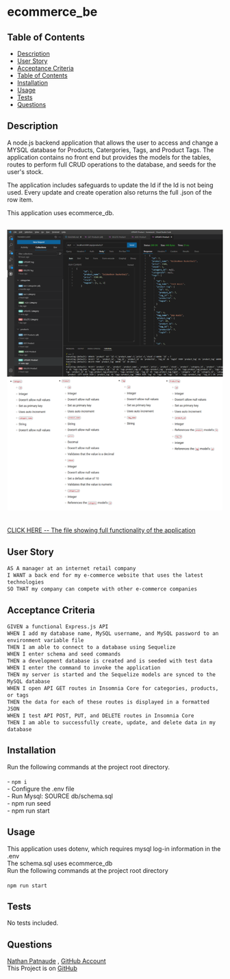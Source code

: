 # ecommerce_be
## Table of Contents
- [Description](#description)
- [User Story](#user-story)
- [Acceptance Criteria](#acceptance-criteria)
- [Table of Contents](#table-of-contents)
- [Installation](#installation)
- [Usage](#usage)
- [Tests](#tests)
- [Questions](#questions)


## Description
  
A node.js backend application that allows the user to access and change a MYSQL database for Products, Catergories, Tags, and Product Tags. The application contains no front end but provides the models for the tables, routes to perform full CRUD operations to the database, and seeds for the user's stock.

The application includes safeguards to update the Id if the Id is not being used. Every update and create operation also returns the full .json of the row item.

This application uses ecommerce_db.

</br>![Ecomerce](./assets/ecommerce.png)</br>![SQL DATABASE STRUCTURE](./assets/sql-structure.png)</br></br></br>[CLICK HERE -- The file showing full functionality of the application](https://youtu.be/zWZxKPw0aVg)  
  


## User Story
  
```
AS A manager at an internet retail company
I WANT a back end for my e-commerce website that uses the latest technologies
SO THAT my company can compete with other e-commerce companies
```
  

## Acceptance Criteria
  
``` 
GIVEN a functional Express.js API
WHEN I add my database name, MySQL username, and MySQL password to an environment variable file
THEN I am able to connect to a database using Sequelize
WHEN I enter schema and seed commands
THEN a development database is created and is seeded with test data
WHEN I enter the command to invoke the application
THEN my server is started and the Sequelize models are synced to the MySQL database
WHEN I open API GET routes in Insomnia Core for categories, products, or tags
THEN the data for each of these routes is displayed in a formatted JSON
WHEN I test API POST, PUT, and DELETE routes in Insomnia Core
THEN I am able to successfully create, update, and delete data in my database
```


## Installation 
Run the following commands at the project root directory.</br></br>- `npm i`</br>- Configure the .env file </br>- Run Mysql: SOURCE db/schema.sql </br>- npm run seed </br>- npm run start
  

## Usage 
This application uses dotenv, which requires mysql log-in information in the .env </br> The schema.sql uses ecommerce_db </br>
Run the following commands at the project root directory</br></br>`npm run start`


## Tests
No tests included.


## Questions
[Nathan Patnaude](mailto:Nathanpatnaude@gmail.com) , [GitHub Account](https://github.com/Nathanpatnaude)<br />
This Project is on [GitHub](https://github.com/Nathanpatnaude/ecommerce_be)

